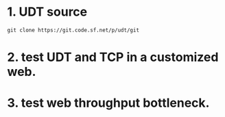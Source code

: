 # 1. UDT source
```
git clone https://git.code.sf.net/p/udt/git
```
# 2. test UDT and TCP in a customized web.
# 3. test web throughput bottleneck.
